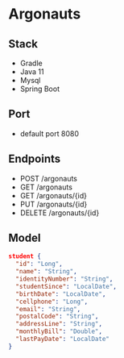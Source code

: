 # Argonauts

## Stack
- Gradle
- Java 11
- Mysql
- Spring Boot

## Port
- default port 8080

## Endpoints
- POST 		 /argonauts
- GET			/argonauts
- GET			/argonauts/{id}
- PUT			/argonauts/{id}
- DELETE		/argonauts/{id}

## Model

```json
student {
  "id": "Long",
  "name": "String",
  "identityNumber": "String",
  "studentSince": "LocalDate",
  "birthDate": "LocalDate",
  "cellphone": "Long",
  "email": "String",
  "postalCode": "String",
  "addressLine": "String",
  "monthlyBill": "Double",
  "lastPayDate": "LocalDate"
}
```
